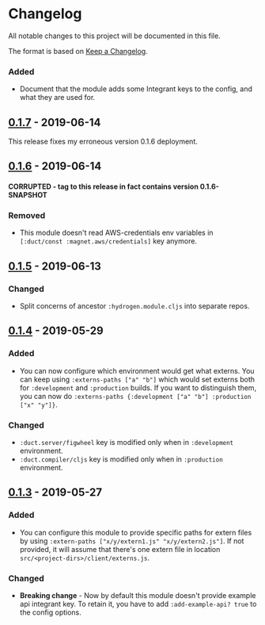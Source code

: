  # Changelog
All notable changes to this project will be documented in this file.

The format is based on [Keep a Changelog](http://keepachangelog.com/en/1.0.0/).

### Added
- Document that the module adds some Integrant keys to the config, and what they are used for.

## [0.1.7] - 2019-06-14

This release fixes my erroneous version 0.1.6 deployment.

## [0.1.6] - 2019-06-14 

#### CORRUPTED - tag to this release in fact contains version 0.1.6-SNAPSHOT
### Removed
- This module doesn't read AWS-credentials env variables in
`[:duct/const :magnet.aws/credentials]` key anymore.

## [0.1.5] - 2019-06-13

### Changed
- Split concerns of ancestor `:hydrogen.module.cljs` into separate repos.

## [0.1.4] - 2019-05-29

### Added
- You can now configure which environment would get what externs.
You can keep using `:externs-paths ["a" "b"]` which would set externs both
for `:development` and `:production` builds. If you want to distinguish them,
you can now do `:externs-paths {:development ["a" "b"] :production ["x" "y"]}`.

### Changed
- `:duct.server/figwheel` key is modified only when in `:development` environment.
- `:duct.compiler/cljs` key is modified only when in `:production` environment.

## [0.1.3] - 2019-05-27

### Added
- You can configure this module to provide specific paths for extern files by using
`:extern-paths ["x/y/extern1.js" "x/y/extern2.js"]`. If not provided, it will assume that there's one
extern file in location `src/<project-dirs>/client/externs.js`.

### Changed
- **Breaking change** - Now by default this module doesn't provide example api integrant key.
To retain it, you have to add `:add-example-api? true` to the config options.

[0.1.3]: https://github.com/magnetcoop/hydrogen.module.cljs/releases/tag/v0.1.3
[0.1.4]: https://github.com/magnetcoop/hydrogen.module.cljs/releases/tag/v0.1.4
[0.1.5]: https://github.com/magnetcoop/hydrogen.module.session.cognito/releases/tag/v0.1.5
[0.1.6]: https://github.com/magnetcoop/hydrogen.module.session.cognito/releases/tag/v0.1.6
[0.1.7]: https://github.com/magnetcoop/hydrogen.module.session.cognito/releases/tag/v0.1.7
